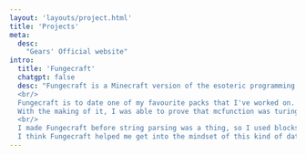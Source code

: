```yaml
---
layout: 'layouts/project.html'
title: 'Projects'
meta:
  desc:
    "Gears' Official website"
intro:
  title: 'Fungecraft'
  chatgpt: false
  desc: "Fungecraft is a Minecraft version of the esoteric programming language Befunge, using Minecraft blocks instead of ASCII Characters.<br/>
  <br/>
  Fungecraft is to date one of my favourite packs that I've worked on. It was my first real computational datapack, and it was a lot of fun to work on.<br/>
  With the making of it, I was able to prove that mcfunction was turing complete, which cool. I was also very passionate about esolangs at the time, hence the reason for making it.<br/>
  <br/>
  I made Fungecraft before string parsing was a thing, so I used blocks instead of a book as input.<br/>
  I think Fungecraft helped me get into the mindset of this kind of datapack, and allowed me to later go on to make far more complex packs, such as Code of Copper."
---
```

